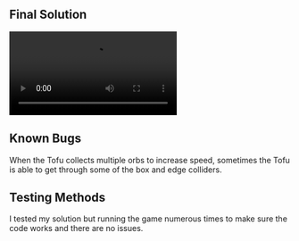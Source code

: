 ## Final Solution
![Video Preview](Tofu_World.mov)

## Known Bugs
When the Tofu collects multiple orbs to increase speed, sometimes the Tofu is able to get through some of the box and edge colliders.

## Testing Methods 
I tested my solution but running the game numerous times to make sure the code works and there are no issues.


